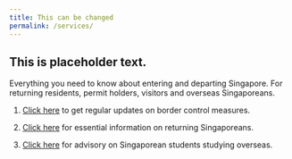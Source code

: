 ```yaml
---
title: This can be changed
permalink: /services/
---
```


## This is placeholder text.

Everything you need to know about entering and departing Singapore. For returning residents, permit holders, visitors and overseas Singaporeans.

1. <a href='https://www.ica.gov.sg/covid-19' target="_blank">Click here</a> to get regular updates on border control measures.

2. <a href='https://www.singaporeglobalnetwork.com/resources/covid-19/' target="_blank">Click here</a> for essential information on returning Singaporeans.

3. <a href="https://www.moe.gov.sg/news/press-releases/advisory-for-singaporean-students-studying-overseas" target="_blank">Click here</a> for advisory on Singaporean students studying overseas.
